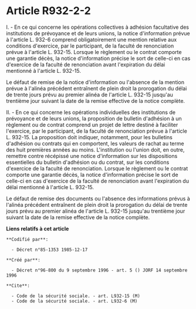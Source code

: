 # Article R932-2-2

I. - En ce qui concerne les opérations collectives à adhésion facultative des institutions de prévoyance et de leurs unions,
la notice d'information prévue à l'article L. 932-6 comprend obligatoirement une mention relative aux conditions d'exercice,
par le participant, de la faculté de renonciation prévue à l'article L. 932-15. Lorsque le règlement ou le contrat comporte
une garantie décès, la notice d'information précise le sort de celle-ci en cas d'exercice de la faculté de renonciation avant
l'expiration du délai mentionné à l'article L. 932-15.

Le défaut de remise de la notice d'information ou l'absence de la mention prévue à l'alinéa précédent entraînent de plein
droit la prorogation du délai de trente jours prévu au premier alinéa de l'article L. 932-15 jusqu'au trentième jour suivant
la date de la remise effective de la notice complète.

II. - En ce qui concerne les opérations individuelles des institutions de prévoyance et de leurs unions, la proposition de
bulletin d'adhésion à un règlement ou de contrat comprend un projet de lettre destiné à faciliter l'exercice, par le
participant, de la faculté de renonciation prévue à l'article L. 932-15. La proposition doit indiquer, notamment, pour les
bulletins d'adhésion ou contrats qui en comportent, les valeurs de rachat au terme des huit premières années au moins.
L'institution ou l'union doit, en outre, remettre contre récépissé une notice d'information sur les dispositions essentielles
du bulletin d'adhésion ou du contrat, sur les conditions d'exercice de la faculté de renonciation. Lorsque le règlement ou le
contrat comporte une garantie décès, la notice d'information précise le sort de celle-ci en cas d'exercice de la faculté de
renonciation avant l'expiration du délai mentionné à l'article L. 932-15.

Le défaut de remise des documents ou l'absence des informations prévus à l'alinéa précédent entraînent de plein droit la
prorogation du délai de trente jours prévu au premier alinéa de l'article L. 932-15 jusqu'au trentième jour suivant la date
de la remise effective de la notice complète.

**Liens relatifs à cet article**

	**Codifié par**:

	  - Décret n°85-1353 1985-12-17

	**Créé par**:

	  - Décret n°96-800 du 9 septembre 1996 - art. 5 () JORF 14 septembre 1996

	**Cite**:

	  - Code de la sécurité sociale. - art. L932-15 (M)
	  - Code de la sécurité sociale. - art. L932-6 (M)
